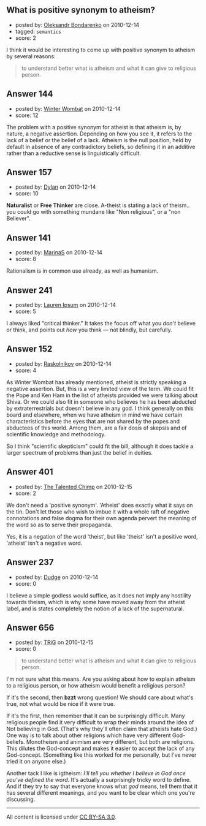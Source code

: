 ## What is positive synonym to atheism?

- posted by: [Oleksandr Bondarenko](https://stackexchange.com/users/-1/91-oleksandr-bondarenko) on 2010-12-14
- tagged: `semantics`
- score: 2

I think it would be interesting to come up with positive synonym to atheism by several reasons:
> to understand better what is atheism and
what it can give to religious person. 


## Answer 144

- posted by: [Winter Wombat](https://stackexchange.com/users/-1/52-winter-wombat) on 2010-12-14
- score: 12

The problem with a positive synonym for atheist is that atheism is, by nature, a negative assertion. Depending on how you see it, it refers to the lack of a belief or the belief of a lack. Atheism is the null position, held by default in absence of any contradictory beliefs, so defining it in an additive rather than a reductive sense is linguistically difficult. 


## Answer 157

- posted by: [Dylan](https://stackexchange.com/users/-1/109-dylan) on 2010-12-14
- score: 10

**Naturalist** or **Free Thinker** are close. 
A-theist is stating a lack of theism.. you could go with something mundane like "Non religious", or a "non Believer".


## Answer 141

- posted by: [MarinaS](https://stackexchange.com/users/-1/126-marinas) on 2010-12-14
- score: 8

Rationalism is in common use already, as well as humanism.


## Answer 241

- posted by: [Lauren Ipsum](https://stackexchange.com/users/-1/71-lauren-ipsum) on 2010-12-14
- score: 5

I always liked "critical thinker." It takes the focus off what you <i>don't</i> believe or think, and points out <i>how</i> you think &mdash; not blindly, but carefully.


## Answer 152

- posted by: [Raskolnikov](https://stackexchange.com/users/-1/144-raskolnikov) on 2010-12-14
- score: 4

As Winter Wombat has already mentioned, atheist is strictly speaking a negative assertion. But, this is a very limited view of the term. We could fit the Pope and Ken Ham in the list of atheists provided we were talking about Shiva. Or we could also fit in someone who believes he has been abducted by extraterrestrials but doesn't believe in any god. I think generally on this board and elsewhere, when we have atheism in mind we have certain characteristics before the eyes that are not shared by the popes and abductees of this world. Among them, are a fair dosis of skepsis and of scientific knowledge and methodology.

So I think "scientific skepticism" could fit the bill, although it does tackle a larger spectrum of problems than just the belief in deities.


## Answer 401

- posted by: [The Talented Chimp](https://stackexchange.com/users/-1/210-the-talented-chimp) on 2010-12-15
- score: 2

We don't need a 'positive synonym'. 'Atheist' does exactly what it says on the tin. Don't let those who wish to imbue it with a whole raft of negative connotations and false dogma for their own agenda pervert the meaning of the word so as to serve their propaganda.

Yes, it is a negation of the word 'theist', but like 'theist' isn't a positive word, 'atheist' isn't a negative word.


## Answer 237

- posted by: [Dudge](https://stackexchange.com/users/-1/172-dudge) on 2010-12-14
- score: 0

I believe a simple godless would suffice, as it does not imply any hostility towards theism, which is why some have moved away from the atheist label, and is states completely the notion of a lack of the supernatural.


## Answer 656

- posted by: [TRiG](https://stackexchange.com/users/-1/263-trig) on 2010-12-15
- score: 0

> to understand better what is atheism
> and what it can give to religious
> person.

I'm not sure what this means. Are you asking about how to explain atheism to a religious person, or how atheism would benefit a religious person?

If it's the second, then **bzzt** wrong question! We should care about what's true, not what would be nice if it were true.

If it's the first, then remember that it can be surprisingly difficult. Many religious people find it very difficult to wrap their minds around the idea of Not believing in God. (That's why they'll often claim that atheists hate God.) One way is to talk about other religions which have very different God-beliefs. Monotheism and animism are very different, but both are religions. This dilutes the God-concept and makes it easier to accept the lack of any God-concept. (Something like this worked for me personally, but I've never tried it on anyone else.)

Another tack I like is igtheism: *I'll tell you whether I believe in God once you've defined the word.* It's actually a surprisingly tricky word to define. And if they try to say that everyone knows what *god* means, tell them that it has several different meanings, and you want to be clear which one you're discussing.



---

All content is licensed under [CC BY-SA 3.0](https://creativecommons.org/licenses/by-sa/3.0/).
